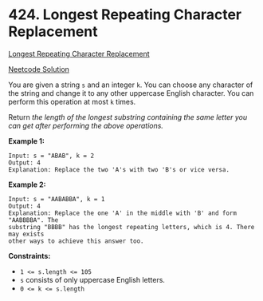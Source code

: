 # 424. Longest Repeating Character Replacement

[Longest Repeating Character Replacement](https://leetcode.com/problems/longest-repeating-character-replacement/description/)

[Neetcode Solution](https://www.youtube.com/watch?v=gqXU1UyA8pk&pp=ygUwbmVldGNvZGUgbG9uZ2VzdCByZXBlYXRpbmcgY2hhcmFjdGVyIHJlcGxhY2VtZW50)

You are given a string `s` and an integer `k`. You can choose any character of
the string and change it to any other uppercase English character. You can
perform this operation at most `k` times.

Return <em>the length of the longest substring containing the same letter you
can get after performing the above operations.</em>

**Example 1:**

```
Input: s = "ABAB", k = 2
Output: 4
Explanation: Replace the two 'A's with two 'B's or vice versa.
```

**Example 2:**

```
Input: s = "AABABBA", k = 1
Output: 4
Explanation: Replace the one 'A' in the middle with 'B' and form "AABBBBA". The
substring "BBBB" has the longest repeating letters, which is 4. There may exists
other ways to achieve this answer too.
```

**Constraints:**

- `1 <= s.length <= 105`
- `s` consists of only uppercase English letters.
- `0 <= k <= s.length`
